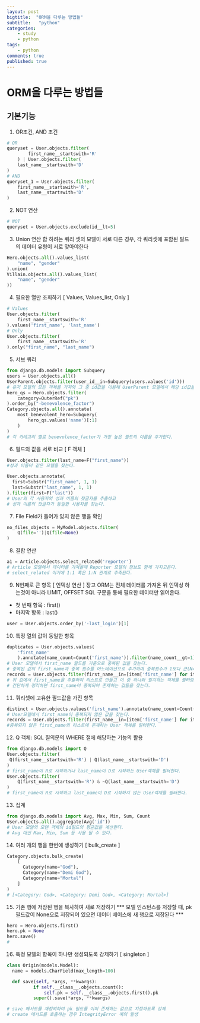 ```yaml
---
layout: post
bigtitle:  "ORM을 다루는 방법들"
subtitle:   "python"
categories:
    - study
    - python
tags:
    - python
comments: true
published: true
---
```

# ORM을 다루는 방법들


## 기본기능

1. OR조건, AND 조건 
```python
# OR
queryset = User.objects.filter(
        first_name__startswith='R'
    ) | User.objects.filter(
    last_name__startswith='D'
)
# AND
queryset_1 = User.objects.filter(
    first_name__startswith='R',
    last_name__startswith='D'
)
```
2. NOT 연산 
```python
# NOT
queryset = User.objects.exclude(id__lt=5)
```
3. Union 연산
합 하려는 쿼리 셋의 모델이 서로 다른 경우, 각 쿼리셋에 포함된 필드의 데이터 유형이 서로 맞아야한다
```python
Hero.objects.all().values_list(
    "name", "gender"
).union(
Villain.objects.all().values_list(
    "name", "gender"
))
```
4. 필요한 열만 조회하기 [ Values, Values_list, Only ]
```python
# Values
User.objects.filter(
    first_name__startswith='R'
).values('first_name', 'last_name')
# Only
User.objects.filter(
    first_name__startswith='R'
).only("first_name", "last_name")
```
5. 서브 쿼리 
```python
from django.db.models import Subquery
users = User.objects.all()
UserParent.objects.filter(user_id__in=Subquery(users.values('id')))
# 유저 모델의 모든 객체를 가져와 그 중 id값을 이용해 UserParent 모델에서 해당 id값을 가지고 있는 객체를 필터한다.
hero_qs = Hero.objects.filter(
    category=OuterRef("pk")
).order_by("-benevolence_factor")
Category.objects.all().annotate(
    most_benevolent_hero=Subquery(
        hero_qs.values('name')[:1]
    )
)
# 각 카테고리 별로 benevolence_factor가 가장 높은 필드의 이름을 추가한다.
```
6. 필드의 값을 서로 비교 [ F 객체 ]
```python
User.objects.filter(last_name=F("first_name"))
#성과 이름이 같은 모델을 찾는다.

User.objects.annotate(
  first=Substr("first_name", 1, 1)
  last=Substr("last_name", 1, 1)
).filter(first=F("last"))
# User의 각 사용자의 성과 이름의 첫글자를 추출하고
# 성과 이름의 첫글자가 동일한 사용자를 찾는다.
```

7. File Field가 들어가 있지 않은 행을 확인
```python
no_files_objects = MyModel.objects.filter(
    Q(file='')|Q(file=None)
)
```

8. 결합 연산
```python
a1 = Article.objects.select_related('reporter')
# Article 모델에서 데이터를 가져올때 Reporter 모델의 정보도 함께 가지고온다.
# select_related 이기에 1:1 혹은 1:N 관계로 추측된다.
```

9. N번째로 큰 항목 [ 인덱싱 연산 ]
장고 ORM는 전체 데이터를 가져온 뒤 인덱싱 하는것이 아니라 LIMIT, OFFSET SQL 구문을 통해 필요한 데이터만 읽어온다.
- 첫 번쨰 항목 : first()
- 마지막 항목 : last()
```python
user = User.objects.order_by('-last_login')[1]
```

10. 특정 열의 값이 동일한 항목
```python
duplicates = User.objects.values(
    'first_name'
    ).annotate(name_count=Count('first_name')).filter(name_count__gt=1)
# User 모델에서 first_name 필드를 기준으로 중복된 값을 찾는다.
# 중복된 값의 first_name과 중복 횟수를 어노테이션으로 추가하며 중복횟수가 1보다 큰(N>1)값을 필터한다.
records = User.objects.filter(first_name__in=[item['first_name'] for item in duplicates])
# 위 값에서 first_name을 추출하여 리스트로 만들고 이 중 하나와 일치하는 객체를 필터링하여 records에 할당한다. 
# 간단하게 정리하면 first_name이 중복되어 존재하는 값들을 찾는다.
```

11. 쿼리셋에 고유한 필드값을 가진 항목
```python
distinct = User.objects.values('first_name').annotate(name_count=Count('first_name')).filter(name_count=1)
# User모델에서 first_name이 중복되지 않은 값을 찾는다.
records = User.objects.filter(first_name__in=[item['first_name'] for item in distinct])
#중복되지 않은 first_name의 리스트에 존재하는 User 객체를 필터한다.
```

12. Q 객체: SQL 질의문의 WHERE 절에 해당하는 기능의 활용
```python
from django.db.models import Q
User.objects.filter(
 Q(first_name__startswith='R') | Q(last_name__startswith='D')
)
# first_name이 R로 시작하거나 last_name이 D로 시작하는 User객체를 필터한다.
User.objects.filter(
    Q(first_name__startswith='R') & ~Q(last_name__startswith='D')
)
# first_name이 R로 시작하고 last_name이 D로 시작하지 않는 User객체를 필터한다.
```

13. 집계
```python
from django.db.models import Avg, Max, Min, Sum, Count
User.objects.all().aggregate(Avg('id'))
# User 모델의 모덴 객체의 id필드의 평균값을 계산한다.
# Avg 대신 Max, Min, Sum 등 사용 될 수 있다.
```

14. 여러 개의 행을 한번에 생성하기 [ bulk_create ]
```python
Category.objects.bulk_create(
    [
      Category(name="God"),
      Category(name="Demi God"),
      Category(name="Mortal")
    ]
)
# [<Category: God>, <Category: Demi God>, <Category: Mortal>]
```

15. 기존 행에 저장된 행을 복사하여 새로 저장하기
*** 모델 인스턴스를 저장할 때, pk 필드값이 None으로 저장되어 있으면 데이터 베이스에 새 행으로 저장된다 ***
```python
hero = Hero.objects.first()
hero.pk = None
hero.save()
#
```

16. 특정 모델의 항목이 하나만 생성되도록 강제하기 [ singleton ]
```python
class Origin(models.Model):
  name = models.CharField(max_length=100)

  def save(self, *args, **kwargs):
          if self.__class__.objects.count():
              self.pk = self.__class__.objects.first().pk
          super().save(*args, **kwargs)

# save 메서드를 재정의하여 pk 필드를 이미 존재하는 값으로 지정하도록 강제
# create 메서드를 호출하는 경우 IntegrityError 예외 발생
```





